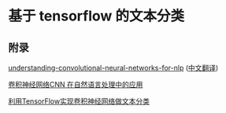 # 基于 tensorflow 的文本分类

## 附录

[understanding-convolutional-neural-networks-for-nlp](http://www.wildml.com/2015/11/understanding-convolutional-neural-networks-for-nlp/)
([中文翻译](http://www.csdn.net/article/2015-11-11/2826192))

[卷积神经网络CNN 在自然语言处理中的应用](https://www.jianshu.com/p/8bba86b03691)

[利用TensorFlow实现卷积神经网络做文本分类](https://www.jianshu.com/p/ed3eac3dcb39)